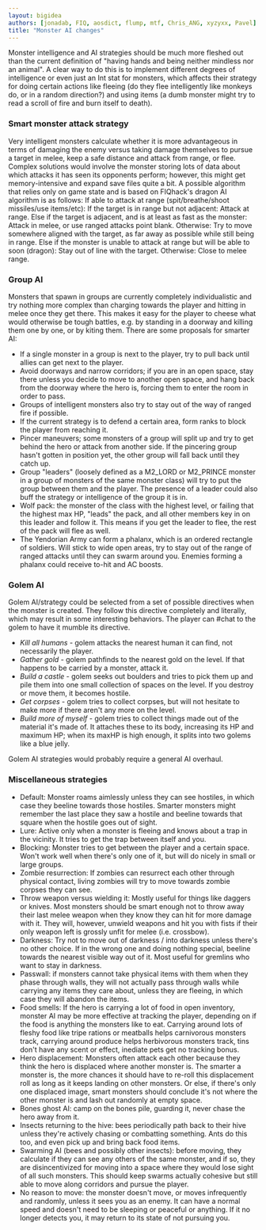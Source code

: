 ```yaml
---
layout: bigidea
authors: [jonadab, FIQ, aosdict, flump, mtf, Chris_ANG, xyzyxx, Pavel]
title: "Monster AI changes"
---
```


Monster intelligence and AI strategies should be much more fleshed out than the current definition of "having hands and being neither mindless nor an animal". A clear way to do this is to implement different degrees of intelligence or even just an Int stat for monsters, which affects their strategy for doing certain actions like fleeing (do they flee intelligently like monkeys do, or in a random direction?) and using items (a dumb monster might try to read a scroll of fire and burn itself to death).

### Smart monster attack strategy
Very intelligent monsters calculate whether it is more advantageous in terms of damaging the enemy versus taking damage themselves to pursue a target in melee, keep a safe distance and attack from range, or flee. Complex solutions would involve the monster storing lots of data about which attacks it has seen its opponents perform; however, this might get memory-intensive and expand save files quite a bit. A possible algorithm that relies only on game state and is based on FIQhack's dragon AI algorithm is as follows:
 If able to attack at range (spit/breathe/shoot missiles/use items/etc):
   If the target is in range but not adjacent:
     Attack at range.
   Else if the target is adjacent, and is at least as fast as the monster:
     Attack in melee, or use ranged attacks point blank.
   Otherwise:
     Try to move somewhere aligned with the target, as far away as possible while still being in range.
 Else if the monster is unable to attack at range but will be able to soon (dragon):
   Stay out of line with the target.
 Otherwise:
    Close to melee range.

### Group AI
Monsters that spawn in groups are currently completely individualistic and try nothing more complex than charging towards the player and hitting in melee once they get there. This makes it easy for the player to cheese what would otherwise be tough battles, e.g. by standing in a doorway and killing them one by one, or by kiting them. There are some proposals for smarter AI:
* If a single monster in a group is next to the player, try to pull back until allies can get next to the player.
* Avoid doorways and narrow corridors; if you are in an open space, stay there unless you decide to move to another open space, and hang back from the doorway where the hero is, forcing them to enter the room in order to pass.
* Groups of intelligent monsters also try to stay out of the way of ranged fire if possible.
* If the current strategy is to defend a certain area, form ranks to block the player from reaching it.
* Pincer maneuvers; some monsters of a group will split up and try to get behind the hero or attack from another side. If the pincering group hasn't gotten in position yet, the other group will fall back until they catch up.
* Group "leaders" (loosely defined as a M2_LORD or M2_PRINCE monster in a group of monsters of the same monster class) will try to put the group between them and the player. The presence of a leader could also buff the strategy or intelligence of the group it is in.
* Wolf pack: the monster of the class with the highest level, or failing that the highest max HP, "leads" the pack, and all other members key in on this leader and follow it. This means if you get the leader to flee, the rest of the pack will flee as well.
* The Yendorian Army can form a phalanx, which is an ordered rectangle of soldiers. Will stick to wide open areas, try to stay out of the range of ranged attacks until they can swarm around you. Enemies forming a phalanx could receive to-hit and AC boosts.

### Golem AI
Golem AI/strategy could be selected from a set of possible directives when the monster is created. They follow this directive completely and literally, which may result in some interesting behaviors. The player can #chat to the golem to have it mumble its directive.
* _Kill all humans_ - golem attacks the nearest human it can find, not necessarily the player.
* _Gather gold_ - golem pathfinds to the nearest gold on the level. If that happens to be carried by a monster, attack it.
* _Build a castle_ - golem seeks out boulders and tries to pick them up and pile them into one small collection of spaces on the level. If you destroy or move them, it becomes hostile.
* _Get corpses_ - golem tries to collect corpses, but will not hesitate to make more if there aren't any more on the level.
* _Build more of myself_ - golem tries to collect things made out of the material it's made of. It attaches these to its body, increasing its HP and maximum HP; when its maxHP is high enough, it splits into two golems like a blue jelly.

Golem AI strategies would probably require a general AI overhaul.

### Miscellaneous strategies
* Default: Monster roams aimlessly unless they can see hostiles, in which case they beeline towards those hostiles. Smarter monsters might remember the last place they saw a hostile and beeline towards that square when the hostile goes out of sight.
* Lure: Active only when a monster is fleeing and knows about a trap in the vicinity. It tries to get the trap between itself and you.
* Blocking: Monster tries to get between the player and a certain space. Won't work well when there's only one of it, but will do nicely in small or large groups.
* Zombie resurrection: If zombies can resurrect each other through physical contact, living zombies will try to move towards zombie corpses they can see.
* Throw weapon versus wielding it: Mostly useful for things like daggers or knives. Most monsters should be smart enough not to throw away their last melee weapon when they know they can hit for more damage with it. They will, however, unwield weapons and hit you with fists if their only weapon left is grossly unfit for melee (i.e. crossbow).
* Darkness: Try not to move out of darkness / into darkness unless there's no other choice. If in the wrong one and doing nothing special, beeline towards the nearest visible way out of it. Most useful for gremlins who want to stay in darkness.
* Passwall: if monsters cannot take physical items with them when they phase through walls, they will not actually pass through walls while carrying any items they care about, unless they are fleeing, in which case they will abandon the items.
* Food smells: If the hero is carrying a lot of food in open inventory, monster AI may be more effective at tracking the player, depending on if the food is anything the monsters like to eat. Carrying around lots of fleshy food like tripe rations or meatballs helps carnivorous monsters track, carrying around produce helps herbivorous monsters track, tins don't have any scent or effect, inediate pets get no tracking bonus.
* Hero displacement: Monsters often attack each other because they think the hero is displaced where another monster is. The smarter a monster is, the more chances it should have to re-roll this displacement roll as long as it keeps landing on other monsters. Or else, if there's only one displaced image, smart monsters should conclude it's not where the other monster is and lash out randomly at empty space.
* Bones ghost AI: camp on the bones pile, guarding it, never chase the hero away from it.
* Insects returning to the hive: bees periodically path back to their hive unless they're actively chasing or combatting something. Ants do this too, and even pick up and bring back food items.
* Swarming AI (bees and possibly other insects): before moving, they calculate if they can see any others of the same monster, and if so, they are disincentivized for moving into a space where they would lose sight of all such monsters. This should keep swarms actually cohesive but still able to move along corridors and pursue the player.
* No reason to move: the monster doesn't move, or moves infrequently and randomly, unless it sees you as an enemy. It can have a normal speed and doesn't need to be sleeping or peaceful or anything. If it no longer detects you, it may return to its state of not pursuing you.
